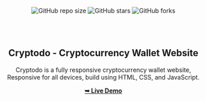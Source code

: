 <div align="center">
  
  ![GitHub repo size](https://img.shields.io/github/repo-size/subhadeepit/Cryptodo)
  ![GitHub stars](https://img.shields.io/github/stars/subhadeepit/Cryptodo?style=social)
  ![GitHub forks](https://img.shields.io/github/forks/subhadeepit/Cryptodo?style=social)


  <br />
  <br />

  <h2 align="center">Cryptodo - Cryptocurrency Wallet Website</h2>

  Cryptodo is a fully responsive cryptocurrency wallet website, <br />Responsive for all devices, build using HTML, CSS, and JavaScript.

  <a href="https://subhadeepit.github.io/Cryptodo/"><strong>➥ Live Demo</strong></a>

</div>

